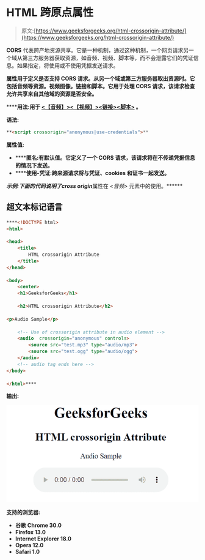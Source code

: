 # HTML 跨原点属性

> 原文:[https://www.geeksforgeeks.org/html-crossorigin-attribute/](https://www.geeksforgeeks.org/html-crossorigin-attribute/)

**CORS** 代表跨产地资源共享。它是一种机制，通过这种机制，一个网页请求另一个域从第三方服务器获取资源，如音频、视频、脚本等，而不会泄露它们的凭证信息。如果指定，将使用或不使用凭据发送请求。

****属性用于定义是否支持 CORS 请求。从另一个域或第三方服务器取出资源时。它包括音频等资源。视频图像。链接和脚本。它用于处理 **CORS** 请求，该请求检查允许共享来自其他域的资源是否安全。****

******用法:**用于 [<【音频】>](https://www.geeksforgeeks.org/html5-audio/)[<【视频】>](https://www.geeksforgeeks.org/html5-video/)[<链接>](https://www.geeksforgeeks.org/html-link-tag/)[<img>](https://www.geeksforgeeks.org/html-img-tag/)[<脚本>](https://www.geeksforgeeks.org/html-script-tag/) 。****

******语法:******

```html
**<script crossorigin="anonymous|use-credentials">**
```

******属性值:******

*   ******匿名:**有默认值。它定义了一个 CORS 请求，该请求将在不传递凭据信息的情况下发送。****
*   ******使用-凭证:**跨来源请求将与凭证、cookies 和证书一起发送。****

******示例:**下面的代码说明了***cross origin*****属性在 *<音频>* 元素中的使用。******

## ******超文本标记语言******

```html
****<!DOCTYPE html>
<html>

<head>
    <title>
        HTML crossorigin Attribute
    </title>
</head>

<body>
    <center>
    <h1>GeeksforGeeks</h1>

    <h2>HTML crossorigin Attribute</h2>

<p>Audio Sample</p>

    <!-- Use of crossorigin attribute in audio element -->
    <audio  crossorigin="anonymous" controls>
        <source src="test.mp3" type="audio/mp3">
        <source src="test.ogg" type="audio/ogg">
    </audio>
    <!-- audio tag ends here -->
</body>

</html>****
```

********输出:********

****![](img/c85d6596b569b35e417ca3e422bf6b87.png)****

******支持的浏览器:******

*   ****谷歌 Chrome 30.0****
*   ****Firefox 13.0****
*   ****Internet Explorer 18.0****
*   ****Opera 12.0****
*   ****Safari 1.0****